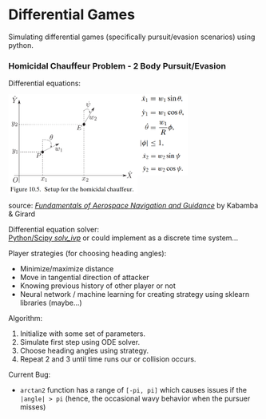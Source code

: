 # Differential Games

Simulating differential games (specifically pursuit/evasion scenarios) using python.

### Homicidal Chauffeur Problem - 2 Body Pursuit/Evasion

Differential equations:
<div style="display:flex;flex-direction:row">
<img src="./figures/homicidal_chauffeur/system.png" height=200/>
<div style="display:flex;flex-direction:column"><img src="./figures/homicidal_chauffeur/driver.png" width=100/>
<img src="./figures/homicidal_chauffeur/pedestrian.png" width=100/> </div>
</div>

source: _[Fundamentals of Aerospace Navigation and Guidance](https://www.cambridge.org/core/books/fundamentals-of-aerospace-navigation-and-guidance/introduction-to-differential-games/60EE260EF7F997C3A7E1E97C6FCD8BB1)_ by Kabamba & Girard

Differential equation solver:  
[Python/Scipy _solv_ivp_](https://docs.scipy.org/doc/scipy/reference/generated/scipy.integrate.solve_ivp.html#scipy.integrate.solve_ivp)
or could implement as a discrete time system...

Player strategies (for choosing heading angles):
- Minimize/maximize distance
- Move in tangential direction of attacker
- Knowing previous history of other player or not
- Neural network / machine learning for creating strategy using sklearn libraries (maybe...)

Algorithm:
1. Initialize with some set of parameters.
2. Simulate first step using ODE solver.
3. Choose heading angles using strategy.
4. Repeat 2 and 3 until time runs our or collision occurs.

Current Bug:
- `arctan2` function has a range of `[-pi, pi]` which causes issues if the `|angle| > pi` (hence, the occasional wavy behavior when the pursuer misses)
